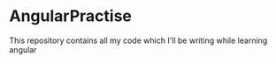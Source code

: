 # AngularPractise
This repository contains all my code which I'll be writing while learning angular
